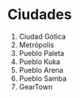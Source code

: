 # Ciudades

1. Ciudad Gótica
2. Metrópolis
3. Pueblo Paleta
4. Pueblo Kuka
5. Pueblo Arena
6. Pueblo Samba
7. GearTown
